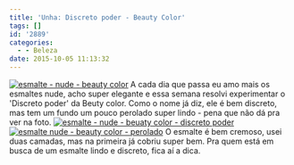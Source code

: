 ```yaml
---
title: 'Unha: Discreto poder - Beauty Color'
tags: []
id: '2889'
categories:
  - - Beleza
date: 2015-10-05 11:13:32
---
```


[![esmalte -  nude - beauty color](/images/2015/10/esmalte-discreto-poder-beauty-color-1024x768.jpg)](/images/2015/10/esmalte-discreto-poder-beauty-color.jpg) A cada dia que passa eu amo mais os esmaltes nude, acho super elegante e essa semana resolvi experimentar o 'Discreto poder' da Beuty color. Como o nome já diz, ele é bem discreto, mas tem um fundo um pouco perolado super lindo - pena que não dá pra ver na foto. [![esmalte - nude - beuaty color - discreto poder](/images/2015/10/beuty-color-discreto-poder-1024x768.jpg)](/images/2015/10/beuty-color-discreto-poder.jpg)   [![esmalte nude - beauty color - perolado ](/images/2015/10/esmalte-nude-beauty-color-1024x768.jpg)](/images/2015/10/esmalte-nude-beauty-color.jpg) O esmalte é bem cremoso, usei duas camadas, mas na primeira já cobriu super bem. Pra quem está em busca de um esmalte lindo e discreto, fica aí a dica.
